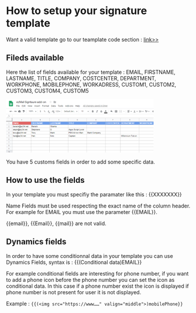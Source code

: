 # How to setup your signature template

Want a valid template go to our teamplate code section : [link>>](https://github.com/St3ph-fr/ezmail-signature-template/tree/master/code%20template)


## Fileds available

Here the list of fields available for your template :
EMAIL, FIRSTNAME, LASTNAME, TITLE, COMPANY, COSTCENTER, DEPARTMENT, WORKPHONE, MOBILEPHONE, WORKADRESS, CUSTOM1, CUSTOM2, CUSTOM3, CUSTOM4, CUSTOM5

<img src="https://raw.githubusercontent.com/St3ph-fr/ezmail-signature-template/master/img/ezMail-signature-sheets.png" width="80%">

You have 5 customs fields in order to add some specific data.


## How to use the fields

In your template you must specifiy the paramater like this : {{XXXXXXX}}

Name Fields must be used respecting the exact name of the column header. For example for EMAIL you must use the parameter {{EMAIL}}.

{{email}}, {{Email}}, {{mail}} are not valid.


## Dynamics fields

In order to have some conditionnal data in your template you can use Dynamics Fields, syntax is : {{(Conditional data)EMAIL}}

For example conditional fields are interesting for phone number, if you want to add a phone icon before the phone number you can set the icon as conditional data. In this case if a phone number exist the icon is displayed if phone number is not present for user it is not displayed.

Example : 
```{{(<img src="https://www……" valign="middle">)mobilePhone}}```
